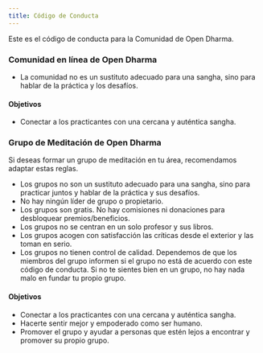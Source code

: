 ```yaml
---
title: Código de Conducta
---
```


Este es el código de conducta para la Comunidad de Open Dharma.

### Comunidad en línea de Open Dharma

- La comunidad no es un sustituto adecuado para una sangha, sino para hablar de la práctica y los desafíos.

#### Objetivos

- Conectar a los practicantes con una cercana y auténtica sangha.

### Grupo de Meditación de Open Dharma

Si deseas formar un grupo de meditación en tu área, recomendamos adaptar estas reglas.

- Los grupos no son un sustituto adecuado para una sangha, sino para practicar juntos y hablar de la práctica y sus desafíos.
- No hay ningún líder de grupo o propietario.
- Los grupos son gratis. No hay comisiones ni donaciones para desbloquear premios/beneficios.
- Los grupos no se centran en un solo profesor y sus libros.
- Los grupos acogen con satisfacción las críticas desde el exterior y las toman en serio.
- Los grupos no tienen control de calidad. Dependemos de que los miembros del grupo informen si el grupo no está de acuerdo con este código de conducta. Si no te sientes bien en un grupo, no hay nada malo en fundar tu propio grupo.

#### Objetivos

- Conectar a los practicantes con una cercana y auténtica sangha.
- Hacerte sentir mejor y empoderado como ser humano.
- Promover el grupo y ayudar a personas que estén lejos a encontrar y promover su propio grupo.